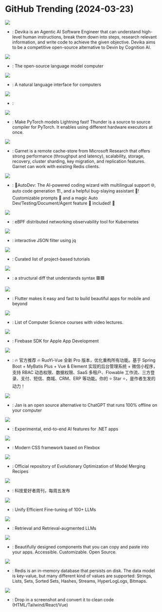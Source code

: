 # GitHub Trending (2024-03-23)

![](https://img.shields.io/badge/Python-New%20849-green?style=flat-square&logo=appveyor)
- [](https://github.comundefined): Devika is an Agentic AI Software Engineer that can understand high-level human instructions, break them down into steps, research relevant information, and write code to achieve the given objective. Devika aims to be a competitive open-source alternative to Devin by Cognition AI.

![](https://img.shields.io/badge/Python-New%20544-green?style=flat-square&logo=appveyor)
- [](https://github.comundefined): The open-source language model computer

![](https://img.shields.io/badge/Python-New%20468-green?style=flat-square&logo=appveyor)
- [](https://github.comundefined): A natural language interface for computers

![](https://img.shields.io/badge/Jupyter%20Notebook-New%20717-green?style=flat-square&logo=appveyor)
- [](https://github.comundefined): 

![](https://img.shields.io/badge/Python-New%2078-green?style=flat-square&logo=appveyor)
- [](https://github.comundefined): Make PyTorch models Lightning fast! Thunder is a source to source compiler for PyTorch. It enables using different hardware executors at once.

![](https://img.shields.io/badge/C%23-New%201-green?style=flat-square&logo=appveyor)
- [](https://github.comundefined): Garnet is a remote cache-store from Microsoft Research that offers strong performance (throughput and latency), scalability, storage, recovery, cluster sharding, key migration, and replication features. Garnet can work with existing Redis clients.

![](https://img.shields.io/badge/Kotlin-New%20268-green?style=flat-square&logo=appveyor)
- [](https://github.comundefined): 🧙‍AutoDev: The AI-powered coding wizard with multilingual support 🌐, auto code generation 🏗️, and a helpful bug-slaying assistant 🐞! Customizable prompts 🎨 and a magic Auto Dev/Testing/Document/Agent feature 🧪 included! 🚀

![](https://img.shields.io/badge/Go-New%20614-green?style=flat-square&logo=appveyor)
- [](https://github.comundefined): eBPF distributed networking observability tool for Kubernetes

![](https://img.shields.io/badge/Rust-New%20586-green?style=flat-square&logo=appveyor)
- [](https://github.comundefined): interactive JSON filter using jq

![](https://img.shields.io/badge/none-New%20384-green?style=flat-square&logo=appveyor)
- [](https://github.comundefined): Curated list of project-based tutorials

![](https://img.shields.io/badge/Rust-New%20242-green?style=flat-square&logo=appveyor)
- [](https://github.comundefined): a structural diff that understands syntax 🟥🟩

![](https://img.shields.io/badge/Dart-New%2044-green?style=flat-square&logo=appveyor)
- [](https://github.comundefined): Flutter makes it easy and fast to build beautiful apps for mobile and beyond

![](https://img.shields.io/badge/none-New%2028-green?style=flat-square&logo=appveyor)
- [](https://github.comundefined): List of Computer Science courses with video lectures.

![](https://img.shields.io/badge/Objective-C-New%2027-green?style=flat-square&logo=appveyor)
- [](https://github.comundefined): Firebase SDK for Apple App Development

![](https://img.shields.io/badge/Java-New%2050-green?style=flat-square&logo=appveyor)
- [](https://github.comundefined): 🔥 官方推荐 🔥 RuoYi-Vue 全新 Pro 版本，优化重构所有功能。基于 Spring Boot + MyBatis Plus + Vue & Element 实现的后台管理系统 + 微信小程序，支持 RBAC 动态权限、数据权限、SaaS 多租户、Flowable 工作流、三方登录、支付、短信、商城、CRM、ERP 等功能。你的 ⭐️ Star ⭐️，是作者生发的动力！

![](https://img.shields.io/badge/TypeScript-New%20186-green?style=flat-square&logo=appveyor)
- [](https://github.comundefined): Jan is an open source alternative to ChatGPT that runs 100% offline on your computer

![](https://img.shields.io/badge/none-New%2035-green?style=flat-square&logo=appveyor)
- [](https://github.comundefined): Experimental, end-to-end AI features for .NET apps

![](https://img.shields.io/badge/SCSS-New%2075-green?style=flat-square&logo=appveyor)
- [](https://github.comundefined): Modern CSS framework based on Flexbox

![](https://img.shields.io/badge/Python-New%2057-green?style=flat-square&logo=appveyor)
- [](https://github.comundefined): Official repository of Evolutionary Optimization of Model Merging Recipes

![](https://img.shields.io/badge/none-New%2015-green?style=flat-square&logo=appveyor)
- [](https://github.comundefined): 科技爱好者周刊，每周五发布

![](https://img.shields.io/badge/Python-New%20119-green?style=flat-square&logo=appveyor)
- [](https://github.comundefined): Unify Efficient Fine-tuning of 100+ LLMs

![](https://img.shields.io/badge/Python-New%2011-green?style=flat-square&logo=appveyor)
- [](https://github.comundefined): Retrieval and Retrieval-augmented LLMs

![](https://img.shields.io/badge/TypeScript-New%20224-green?style=flat-square&logo=appveyor)
- [](https://github.comundefined): Beautifully designed components that you can copy and paste into your apps. Accessible. Customizable. Open Source.

![](https://img.shields.io/badge/C-New%20150-green?style=flat-square&logo=appveyor)
- [](https://github.comundefined): Redis is an in-memory database that persists on disk. The data model is key-value, but many different kind of values are supported: Strings, Lists, Sets, Sorted Sets, Hashes, Streams, HyperLogLogs, Bitmaps.

![](https://img.shields.io/badge/Python-New%20129-green?style=flat-square&logo=appveyor)
- [](https://github.comundefined): Drop in a screenshot and convert it to clean code (HTML/Tailwind/React/Vue)

